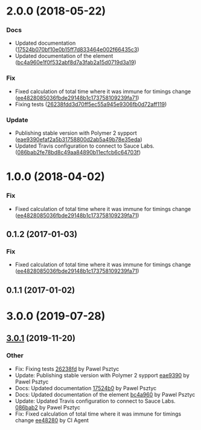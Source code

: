 <a name="2.0.0"></a>
# 2.0.0 (2018-05-22)


### Docs

* Updated documentation ([17524b070bf10e0b15ff7d833464e002f66435c3](https://github.com/advanced-rest-client/request-timings/commit/17524b070bf10e0b15ff7d833464e002f66435c3))
* Updated documentation of the element ([bc4a960e1f0f532abf8d7a3fab2a15d0719d3a19](https://github.com/advanced-rest-client/request-timings/commit/bc4a960e1f0f532abf8d7a3fab2a15d0719d3a19))

### Fix

* Fixed calculation of total time where it was immune for timings change ([ee4828085036fbde29148b1c173758109239fa71](https://github.com/advanced-rest-client/request-timings/commit/ee4828085036fbde29148b1c173758109239fa71))
* Fixing tests ([26238fdd3d70ff5ec55a945e9306fb0d72aff119](https://github.com/advanced-rest-client/request-timings/commit/26238fdd3d70ff5ec55a945e9306fb0d72aff119))

### Update

* Publishing stable version with Polymer 2 sypport ([eae9390efaf2a5b31758800d2ab5a49b78e35eda](https://github.com/advanced-rest-client/request-timings/commit/eae9390efaf2a5b31758800d2ab5a49b78e35eda))
* Updated Travis configuration to connect to Sauce Labs. ([086bab2fe78bd8c49aa84890b11ecfcb6c64703f](https://github.com/advanced-rest-client/request-timings/commit/086bab2fe78bd8c49aa84890b11ecfcb6c64703f))



<a name="1.0.0"></a>
# 1.0.0 (2018-04-02)


### Fix

* Fixed calculation of total time where it was immune for timings change ([ee4828085036fbde29148b1c173758109239fa71](https://github.com/advanced-rest-client/request-timings/commit/ee4828085036fbde29148b1c173758109239fa71))



<a name="0.1.2"></a>
## 0.1.2 (2017-01-03)


### Fix

* Fixed calculation of total time where it was immune for timings change ([ee4828085036fbde29148b1c173758109239fa71](https://github.com/advanced-rest-client/request-timings/commit/ee4828085036fbde29148b1c173758109239fa71))



<a name="0.1.1"></a>
## 0.1.1 (2017-01-02)




# 3.0.0 (2019-07-28)



<a name="3.0.1"></a>
## [3.0.1](https://github.com/advanced-rest-client/request-timings/compare/2.0.0...3.0.1) (2019-11-20)

### Other

* Fix: Fixing tests
 [26238fd](https://github.com/advanced-rest-client/request-timings/commit/26238fdd3d70ff5ec55a945e9306fb0d72aff119) by Pawel Psztyc
* Update: Publishing stable version with Polymer 2 sypport
 [eae9390](https://github.com/advanced-rest-client/request-timings/commit/eae9390efaf2a5b31758800d2ab5a49b78e35eda) by Pawel Psztyc
* Docs: Updated documentation
 [17524b0](https://github.com/advanced-rest-client/request-timings/commit/17524b070bf10e0b15ff7d833464e002f66435c3) by Pawel Psztyc
* Docs: Updated documentation of the element
 [bc4a960](https://github.com/advanced-rest-client/request-timings/commit/bc4a960e1f0f532abf8d7a3fab2a15d0719d3a19) by Pawel Psztyc
* Update: Updated Travis configuration to connect to Sauce Labs.
 [086bab2](https://github.com/advanced-rest-client/request-timings/commit/086bab2fe78bd8c49aa84890b11ecfcb6c64703f) by Pawel Psztyc
* Fix: Fixed calculation of total time where it was immune for timings change
 [ee48280](https://github.com/advanced-rest-client/request-timings/commit/ee4828085036fbde29148b1c173758109239fa71) by CI Agent


